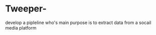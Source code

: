 # Tweeper-

develop a pipleline who's main purpose is to extract data from a socail media platform 
